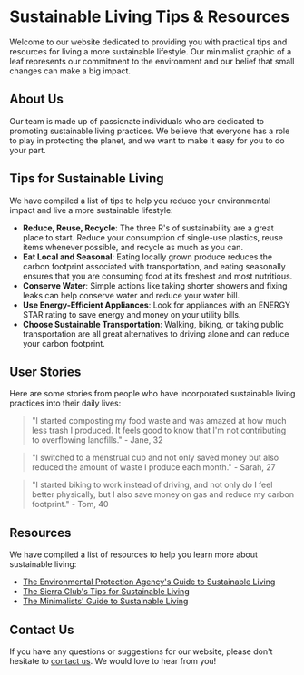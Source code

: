 <!--
Write me content for website with wallpaper which alt text is:

"A minimalist graphic of a leaf for an environmental or sustainable living website"

The name/title of the page should not be 1:1 copy of the alt text but rather a real content of the website which is using this wallpaper.

- Use markdown format 
- Start with the heading
- The content should look like a real website 
- Include real sections like references, contact, user stories, etc. use things relevant to the page purpose.
- Feel free to use structure like headings, bullets, numbering, blockquotes, paragraphs, horizontal lines, etc.
- You can use formatting like bold or _italic_
- You can include UTF-8 emojis
- Links should be only #hash anchors (and you can refer to the document itself)
- Do not include images
-->

<!--font:Inter-->

# Sustainable Living Tips & Resources

Welcome to our website dedicated to providing you with practical tips and resources for living a more sustainable lifestyle. Our minimalist graphic of a leaf represents our commitment to the environment and our belief that small changes can make a big impact.

## About Us

Our team is made up of passionate individuals who are dedicated to promoting sustainable living practices. We believe that everyone has a role to play in protecting the planet, and we want to make it easy for you to do your part.

## Tips for Sustainable Living

We have compiled a list of tips to help you reduce your environmental impact and live a more sustainable lifestyle:

- **Reduce, Reuse, Recycle**: The three R's of sustainability are a great place to start. Reduce your consumption of single-use plastics, reuse items whenever possible, and recycle as much as you can.
- **Eat Local and Seasonal**: Eating locally grown produce reduces the carbon footprint associated with transportation, and eating seasonally ensures that you are consuming food at its freshest and most nutritious.
- **Conserve Water**: Simple actions like taking shorter showers and fixing leaks can help conserve water and reduce your water bill.
- **Use Energy-Efficient Appliances**: Look for appliances with an ENERGY STAR rating to save energy and money on your utility bills.
- **Choose Sustainable Transportation**: Walking, biking, or taking public transportation are all great alternatives to driving alone and can reduce your carbon footprint.

## User Stories

Here are some stories from people who have incorporated sustainable living practices into their daily lives:

> "I started composting my food waste and was amazed at how much less trash I produced. It feels good to know that I'm not contributing to overflowing landfills." - Jane, 32

> "I switched to a menstrual cup and not only saved money but also reduced the amount of waste I produce each month." - Sarah, 27

> "I started biking to work instead of driving, and not only do I feel better physically, but I also save money on gas and reduce my carbon footprint." - Tom, 40

## Resources

We have compiled a list of resources to help you learn more about sustainable living:

- [The Environmental Protection Agency's Guide to Sustainable Living](#)
- [The Sierra Club's Tips for Sustainable Living](#)
- [The Minimalists' Guide to Sustainable Living](#)

## Contact Us

If you have any questions or suggestions for our website, please don't hesitate to [contact us](#). We would love to hear from you!
